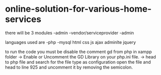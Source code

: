# online-solution-for-various-home-services
there will be 3 modules
-admin
-vendor/serviceprovider
-admin




languages used are 
-php
-mysql
html
css
js
ajax
adminlte
jquery





to run the code you must be disable the comment gd from php in xampp folder
-> Enable or Uncomment the GD Library on your php.ini file.
-> head to php file and search for the file type as configuration open the file and head to line 925 and uncomment it by removing the semicolon.
